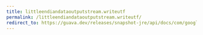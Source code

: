 ```yaml
---
title: littleendiandataoutputstream.writeutf
permalink: /littleendiandataoutputstream.writeutf/
redirect_to: https://guava.dev/releases/snapshot-jre/api/docs/com/google/common/io/LittleEndianDataOutputStream.html#writeUTF-java.lang.String-
---
```


